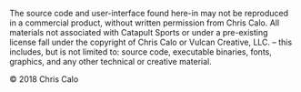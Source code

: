 The source code and user-interface found here-in may not be reproduced in
a commercial product, without written permission from Chris Calo. All
materials not associated with Catapult Sports or under a pre-existing
license fall under the copyright of Chris Calo or Vulcan Creative, LLC. –
this includes, but is not limited to: source code, executable binaries,
fonts, graphics, and any other technical or creative material.

© 2018 Chris Calo
